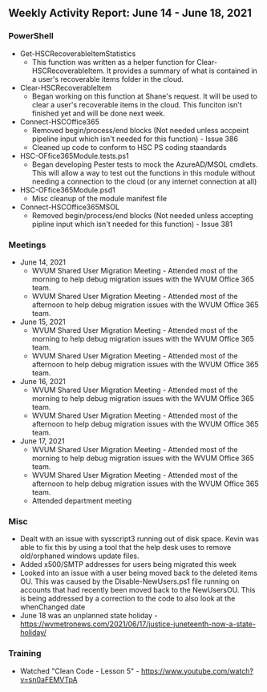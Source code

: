## Weekly Activity Report: June 14 - June 18, 2021

### PowerShell
* Get-HSCRecoverableItemStatistics
  * This function was written as a helper function for Clear-HSCRecoverableItem. It provides a summary of what is contained in a user's recoverable items folder in the cloud.
* Clear-HSCRecoverableItem
  * Began working on this function at Shane's request. It will be used to clear a user's recoverable items in the cloud. This funciton isn't finished yet and will be done next week.
* Connect-HSCOffice365
  * Removed begin/process/end blocks (Not needed unless accpeint pipeline input which isn't needed for this function) - Issue 386
  * Cleaned up code to conform to HSC PS coding staandards
* HSC-OFfice365Module.tests.ps1
  * Began developing Pester tests to mock the AzureAD/MSOL cmdlets. This will allow a way to test out the functions in this module without needing a connection to the cloud (or any internet connection at all) 
* HSC-OFfice365Module.psd1
  * Misc cleanup of the module manifest file
* Connect-HSCOffice365MSOL
  * Removed begin/process/end blocks (Not needed unless accepting pipline input which isn't needed for this function) - Issue 381

### Meetings
* June 14, 2021
  * WVUM Shared User Migration Meeting - Attended most of the morning to help debug migration issues with the WVUM Office 365 team.
  * WVUM Shared User Migration Meeting - Attended most of the afternoon to help debug migration issues with the WVUM Office 365 team.
* June 15, 2021
  * WVUM Shared User Migration Meeting - Attended most of the morning to help debug migration issues with the WVUM Office 365 team.
  * WVUM Shared User Migration Meeting - Attended most of the afternoon to help debug migration issues with the WVUM Office 365 team.
* June 16, 2021
  * WVUM Shared User Migration Meeting - Attended most of the morning to help debug migration issues with the WVUM Office 365 team.
  * WVUM Shared User Migration Meeting - Attended most of the afternoon to help debug migration issues with the WVUM Office 365 team.
* June 17, 2021
  * WVUM Shared User Migration Meeting - Attended most of the morning to help debug migration issues with the WVUM Office 365 team.
  * WVUM Shared User Migration Meeting - Attended most of the afternoon to help debug migration issues with the WVUM Office 365 team.
  * Attended department meeting

### Misc
* Dealt with an issue with sysscript3 running out of disk space. Kevin was able to fix this by using a tool that the help desk uses to remove old/orphaned windows update files.
* Added x500/SMTP addresses for users being migrated this week
* Looked into an issue with a user being moved back to the deleted items OU. This was caused by the Disable-NewUsers.ps1 file running on accounts that had recently been moved back to the NewUsersOU. This is being addressed by a correction to the code to also look at the whenChanged date
* June 18 was an unplanned state holiday - https://wvmetronews.com/2021/06/17/justice-juneteenth-now-a-state-holiday/

### Training
* Watched "Clean Code - Lesson 5" - https://www.youtube.com/watch?v=sn0aFEMVTpA
